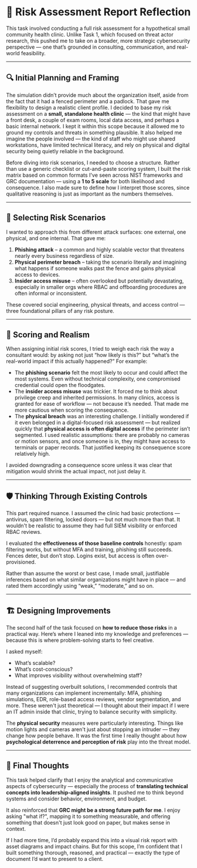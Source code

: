 # 🧠 Risk Assessment Report Reflection

This task involved conducting a full risk assessment for a hypothetical small community health clinic. Unlike Task 1, which focused on threat actor research, this pushed me to take on a broader, more strategic cybersecurity perspective — one that’s grounded in consulting, communication, and real-world feasibility.

---

## 🔍 Initial Planning and Framing

The simulation didn’t provide much about the organization itself, aside from the fact that it had a fenced perimeter and a padlock. That gave me flexibility to design a realistic client profile. I decided to base my risk assessment on a **small, standalone health clinic** — the kind that might have a front desk, a couple of exam rooms, local data access, and perhaps a basic internal network. I kept it within this scope because it allowed me to ground my controls and threats in something plausible. It also helped me imagine the people involved — the kind of staff who might use shared workstations, have limited technical literacy, and rely on physical and digital security being quietly reliable in the background.

Before diving into risk scenarios, I needed to choose a structure. Rather than use a generic checklist or cut-and-paste scoring system, I built the risk matrix based on common formats I've seen across NIST frameworks and GRC documentation — using a **1 to 5 scale** for both likelihood and consequence. I also made sure to define how I interpret those scores, since qualitative reasoning is just as important as the numbers themselves.

---

## 🧩 Selecting Risk Scenarios

I wanted to approach this from different attack surfaces: one external, one physical, and one internal. That gave me:

1. **Phishing attack** – a common and highly scalable vector that threatens nearly every business regardless of size.
2. **Physical perimeter breach** – taking the scenario literally and imagining what happens if someone walks past the fence and gains physical access to devices.
3. **Insider access misuse** – often overlooked but potentially devastating, especially in smaller orgs where RBAC and offboarding procedures are often informal or inconsistent.

These covered social engineering, physical threats, and access control — three foundational pillars of any risk posture.

---

## 🧮 Scoring and Realism

When assigning initial risk scores, I tried to weigh each risk the way a consultant would: by asking not just “how likely is this?” but “what’s the real-world impact if this actually happened?” For example:

- The **phishing scenario** felt the most likely to occur and could affect the most systems. Even without technical complexity, one compromised credential could open the floodgates.
- The **insider access misuse** was trickier. It forced me to think about privilege creep and inherited permissions. In many clinics, access is granted for ease of workflow — not because it’s needed. That made me more cautious when scoring the consequence.
- The **physical breach** was an interesting challenge. I initially wondered if it even belonged in a digital-focused risk assessment — but realized quickly that **physical access is often digital access** if the perimeter isn’t segmented. I used realistic assumptions: there are probably no cameras or motion sensors, and once someone is in, they might have access to terminals or paper records. That justified keeping its consequence score relatively high.

I avoided downgrading a consequence score unless it was clear that mitigation would shrink the actual impact, not just delay it.

---

## 🛡️ Thinking Through Existing Controls

This part required nuance. I assumed the clinic had basic protections — antivirus, spam filtering, locked doors — but not much more than that. It wouldn't be realistic to assume they had full SIEM visibility or enforced RBAC reviews.

I evaluated the **effectiveness of those baseline controls** honestly: spam filtering works, but without MFA and training, phishing still succeeds. Fences deter, but don’t stop. Logins exist, but access is often over-provisioned.

Rather than assume the worst or best case, I made small, justifiable inferences based on what similar organizations might have in place — and rated them accordingly using “weak,” “moderate,” and so on.

---

## 🏗️ Designing Improvements

The second half of the task focused on **how to reduce those risks** in a practical way. Here’s where I leaned into my knowledge and preferences — because this is where problem-solving starts to feel creative.

I asked myself:
- What’s scalable?
- What’s cost-conscious?
- What improves visibility without overwhelming staff?

Instead of suggesting overbuilt solutions, I recommended controls that many organizations can implement incrementally: MFA, phishing simulations, EDR, role-based access reviews, vendor segmentation, and more. These weren't just theoretical — I thought about their impact if I were an IT admin inside that clinic, trying to balance security with simplicity.

The **physical security** measures were particularly interesting. Things like motion lights and cameras aren't just about stopping an intruder — they change how people behave. It was the first time I really thought about how **psychological deterrence and perception of risk** play into the threat model.

---

## 💬 Final Thoughts

This task helped clarify that I enjoy the analytical and communicative aspects of cybersecurity — especially the process of **translating technical concepts into leadership-aligned insights**. It pushed me to think beyond systems and consider behavior, environment, and budget.

It also reinforced that **GRC might be a strong future path for me**. I enjoy asking "what if?", mapping it to something measurable, and offering something that doesn't just look good on paper, but makes sense in context.

If I had more time, I’d probably expand this into a visual risk report with asset diagrams and impact chains. But for this scope, I’m confident that I built something thorough, reasoned, and practical — exactly the type of document I’d want to present to a client.

